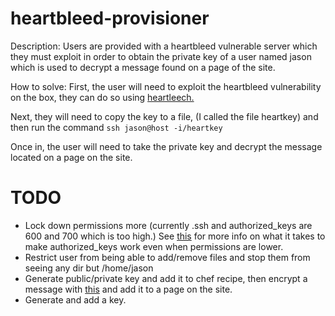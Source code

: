 heartbleed-provisioner
======================

Description: Users are provided with a heartbleed vulnerable server which they must exploit in order to obtain the private key of a user named jason which is used to decrypt a message found on a page of the site.

How to solve: First, the user will need to exploit the heartbleed vulnerability on the box, they can do so using [heartleech.](https://github.com/robertdavidgraham/heartleech)

Next, they will need to copy the key to a file, (I called the file heartkey) and then run the command `ssh jason@host -i/heartkey`

Once in, the user will need to take the private key and decrypt the message located on a page on the site.

TODO
====
* Lock down permissions more (currently .ssh and authorized_keys are 600 and 700 which is too high.) See [this](http://wiki.centos.org/HowTos/Network/SecuringSSH#head-b726dd17be7e9657f8cae037c6ea70c1a032ca1f) for more info on what it takes to make authorized_keys work even when permissions are lower.
* Restrict user from being able to add/remove files and stop them from seeing any dir but /home/jason
* Generate public/private key and add it to chef recipe, then encrypt a message with [this](https://www.igolder.com/pgp/encryption/) and add it to a page on the site.
* Generate and add a key.